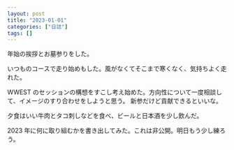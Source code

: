 ```yaml
---
layout: post
title: "2023-01-01"
categories: ["日誌"]
tags: []
---
```


年始の挨拶とお墓参りをした。

いつものコースで走り始めもした。風がなくてそこまで寒くなく、気持ちよく走れた。

WWEST のセッションの構想をすこし考え始めた。方向性について一度相談して、イメージのすり合わせをしようと思う。
新参だけど貢献できるといいな。

夕食はいい牛肉とタコ刺しなどを食べ、ビールと日本酒を少し飲んだ。

2023 年に何に取り組むかを書き出してみた。これは非公開。明日もう少し練ろう。
